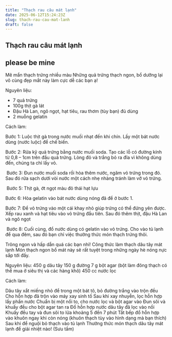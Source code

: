 ```yaml
---
title: "Thạch rau câu mát lạnh"
date: 2025-06-12T15:24:23Z
slug: thach-rau-cau-mat-lanh
draft: false
---
```


## Thạch rau câu mát lạnh

## please be mine

Mê mẩn thạch trứng nhiều màu​ 
Những quả trứng thạch ngon, bổ dưỡng lại vô cùng đẹp mắt này làm cực dễ các bạn ạ! 
 
Nguyên liệu:
- 7 quả trứng
- 100g thịt gà lát
- Đậu Hà Lan, ngô ngọt, hạt tiêu, rau thơm (tùy bạn) đủ dùng
- 2 muỗng gelatin
 
Cách làm:
 
Bước 1: Luộc thịt gà trong nước muối nhạt đến khi chín. Lấy một bát nước dùng (nước luộc) để chế biến.
 
Bước 2: Rửa kỹ quả trứng bằng nước muối soda. Tạo các lỗ có đường kính từ 0,8 – 1cm trên đầu quả trứng. Lòng đỏ và trắng bỏ ra đĩa vì không dùng đến, chúng ta chỉ lấy vỏ.
 
​ ​Bước 3: Đun nước muối soda rồi hòa thêm nước, ngâm vỏ trứng trong đó. Sau đó rửa sạch dưới vòi nước một cách nhẹ nhàng tránh làm vỡ vỏ trứng.
 
​ ​Bước 5: Thịt gà, ớt ngọt màu đỏ thái hạt lựu
 
Bước 6: Hòa gelatin vào bát nước dùng nóng đã để ở bước 1.
 
Bước 7: Để vỏ trứng vào một cái khay nhỏ giúp trứng có thể đứng yên được. Xếp rau xanh và hạt tiêu vào vỏ trứng đầu tiên. Sau đó thêm thịt, đậu Hà Lan và ngô ngọt
 
​​ ​Bước 8: Cuối cùng, đổ nước dùng có gelatin vào vỏ trứng. Cho vào tủ lạnh để qua đêm, sau đó bạn chỉ việc thưởng thức món thạch trứng thôi.
 
​Trông ngon và hấp dẫn quá các bạn nhỉ!​ ​Công thức làm thạch dâu tây mát lạnh​ 
Món thạch ngon bổ mát này sẽ rất tuyệt trong những ngày hè nóng nực sắp tới đấy. 
 
Nguyên liệu:
450 g dâu tây
150 g đường
7 g bột agar (bột làm đông thạch có thể mua ở siêu thị và các hàng khô)
450 cc nước lọc
 
Cách làm:
 
​Dâu tây xắt miếng nhỏ để trong một bát tô, bỏ đường trắng vào trộn đều​ 
​Cho hỗn hợp đã trộn vào máy xay sinh tố​ 
​Sau khi xay nhuyễn, lọc hỗn hợp lấy phần nước​ 
​Chuẩn bị một nồi to, cho nước lọc và bột agar vào​ 
​Đun sôi và khuấy đều cho bột agar tan ra​ 
​Đổ hỗn hợp nước dâu tây đã lọc vào nồi​ 
​Khuấy đều tay và đun sôi to lửa khoảng 5 đến 7 phút​ 
​Tắt bếp đổ hỗn hợp vào khuôn ngay khi còn nóng (khuôn thạch tùy vào hình dạng mà bạn thích)​ 
​Sau khi để nguội bỏ thạch vào tủ lạnh​ 
​Thưởng thức món thạch dâu tây mát lạnh để giải nhiệt nào!​ 
(Sưu tầm)​